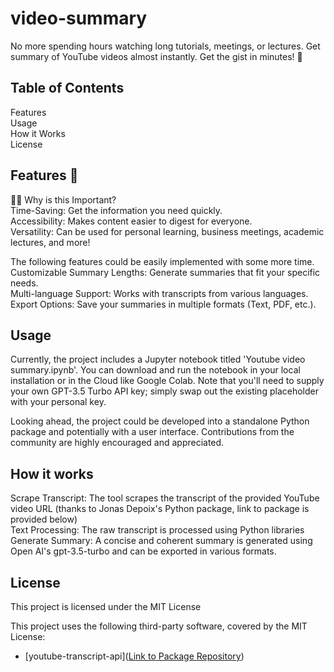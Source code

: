 # video-summary
No more spending hours watching long tutorials, meetings, or lectures.  Get summary of YouTube videos almost instantly.
Get the gist in minutes! 🚀


## Table of Contents
Features    
Usage  
How it Works  
License  

## Features 🌟
👨‍💻 Why is this Important?  
Time-Saving: Get the information you need quickly.  
Accessibility: Makes content easier to digest for everyone.  
Versatility: Can be used for personal learning, business meetings, academic lectures, and more!    

The following features could be easily implemented with some more time.  
Customizable Summary Lengths: Generate summaries that fit your specific needs.  
Multi-language Support: Works with transcripts from various languages.  
Export Options: Save your summaries in multiple formats (Text, PDF, etc.).  

## Usage
Currently, the project includes a Jupyter notebook titled 'Youtube video summary.ipynb'. You can download and run the notebook in your local installation or in the Cloud like Google Colab. Note that you'll need to supply your own GPT-3.5 Turbo API key; simply swap out the existing placeholder with your personal key.  

Looking ahead, the project could be developed into a standalone Python package and potentially with a user interface. Contributions from the community are highly encouraged and appreciated.

## How it works
Scrape Transcript: The tool scrapes the transcript of the provided YouTube video URL (thanks to Jonas Depoix's Python package, link to package is provided below)   
Text Processing: The raw transcript is processed using Python libraries  
Generate Summary: A concise and coherent summary is generated using Open AI's gpt-3.5-turbo and can be exported in various formats.  

## License
This project is licensed under the MIT License

This project uses the following third-party software, covered by the MIT License:

- [youtube-transcript-api]([Link to Package Repository](https://pypi.org/project/youtube-transcript-api/))

